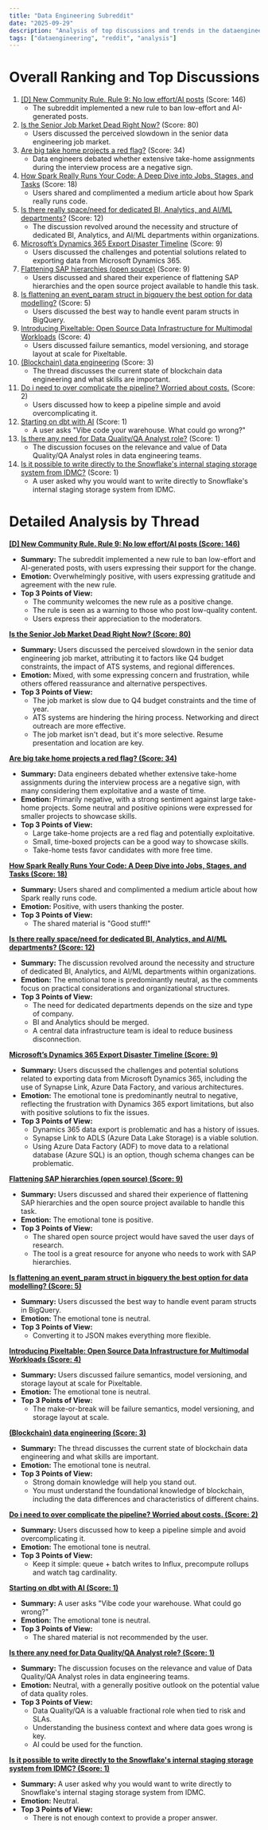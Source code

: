 ```yaml
---
title: "Data Engineering Subreddit"
date: "2025-09-29"
description: "Analysis of top discussions and trends in the dataengineering subreddit"
tags: ["dataengineering", "reddit", "analysis"]
---
```


# Overall Ranking and Top Discussions
1.  [[D] New Community Rule. Rule 9: No low effort/AI posts](https://www.reddit.com/r/dataengineering/comments/1nteddq/new_community_rule_rule_9_no_low_effortai_posts/) (Score: 146)
    *  The subreddit implemented a new rule to ban low-effort and AI-generated posts.
2.  [Is the Senior Job Market Dead Right Now?](https://www.reddit.com/r/dataengineering/comments/1ntgqgt/is_the_senior_job_market_dead_right_now/) (Score: 80)
    *  Users discussed the perceived slowdown in the senior data engineering job market.
3.  [Are big take home projects a red flag?](https://www.reddit.com/r/dataengineering/comments/1nte7px/are_big_take_home_projects_a_red_flag/) (Score: 34)
    *  Data engineers debated whether extensive take-home assignments during the interview process are a negative sign.
4.  [How Spark Really Runs Your Code: A Deep Dive into Jobs, Stages, and Tasks](https://medium.com/@cralle/how-spark-really-runs-your-code-a-deep-dive-into-jobs-stages-and-tasks-2b63b135df4e?sk=fec82fc46c1f817ad7abbad55715d222) (Score: 18)
    *  Users shared and complimented a medium article about how Spark really runs code.
5.  [Is there really space/need for dedicated BI, Analytics, and AI/ML departments?](https://www.reddit.com/r/dataengineering/comments/1nt7gsm/is_there_really_spaceneed_for_dedicated_bi/) (Score: 12)
    *  The discussion revolved around the necessity and structure of dedicated BI, Analytics, and AI/ML departments within organizations.
6.  [Microsoft’s Dynamics 365 Export Disaster Timeline](https://www.reddit.com/r/dataengineering/comments/1nt2r0m/microsofts_dynamics_365_export_disaster_timeline/) (Score: 9)
    *  Users discussed the challenges and potential solutions related to exporting data from Microsoft Dynamics 365.
7.  [Flattening SAP hierarchies (open source)](https://www.reddit.com/r/dataengineering/comments/1nti5y8/flattening_sap_hierarchies_open_source/) (Score: 9)
    *  Users discussed and shared their experience of flattening SAP hierarchies and the open source project available to handle this task.
8.  [Is flattening an event_param struct in bigquery the best option for data modelling?](https://www.reddit.com/r/dataengineering/comments/1ntjg60/is_flattening_an_event_param_struct_in_bigquery/) (Score: 5)
    *  Users discussed the best way to handle event param structs in BigQuery.
9.  [Introducing Pixeltable: Open Source Data Infrastructure for Multimodal Workloads](https://www.reddit.com/r/dataengineering/comments/1nt7qu1/introducing_pixeltable_open_source_data/) (Score: 4)
    *  Users discussed failure semantics, model versioning, and storage layout at scale for Pixeltable.
10. [(Blockchain) data engineering](https://www.reddit.com/r/dataengineering/comments/1ntiu0o/blockchain_data_engineering/) (Score: 3)
    *  The thread discusses the current state of blockchain data engineering and what skills are important.
11. [Do i need to over complicate the pipeline? Worried about costs.](https://www.reddit.com/r/dataengineering/comments/1nteq94/do_i_need_to_over_complicate_the_pipeline_worried/) (Score: 2)
    *  Users discussed how to keep a pipeline simple and avoid overcomplicating it.
12. [Starting on dbt with AI](https://getnao.io/blog/dbt-setup-guide.html) (Score: 1)
    *  A user asks "Vibe code your warehouse. What could go wrong?"
13. [Is there any need for Data Quality/QA Analyst role?](https://www.reddit.com/r/dataengineering/comments/1ntevmj/is_there_any_need_for_data_qualityqa_analyst_role/) (Score: 1)
    *  The discussion focuses on the relevance and value of Data Quality/QA Analyst roles in data engineering teams.
14. [Is it possible to write directly to the Snowflake's internal staging storage system from IDMC?](https://www.reddit.com/r/dataengineering/comments/1ntf4pw/is_it_possible_to_write_directly_to_the/) (Score: 1)
    *  A user asked why you would want to write directly to Snowflake's internal staging storage system from IDMC.

# Detailed Analysis by Thread
**[[D] New Community Rule. Rule 9: No low effort/AI posts (Score: 146)](https://www.reddit.com/r/dataengineering/comments/1nteddq/new_community_rule_rule_9_no_low_effortai_posts/)**
*  **Summary:** The subreddit implemented a new rule to ban low-effort and AI-generated posts, with users expressing their support for the change.
*  **Emotion:** Overwhelmingly positive, with users expressing gratitude and agreement with the new rule.
*  **Top 3 Points of View:**
    *   The community welcomes the new rule as a positive change.
    *   The rule is seen as a warning to those who post low-quality content.
    *   Users express their appreciation to the moderators.

**[Is the Senior Job Market Dead Right Now? (Score: 80)](https://www.reddit.com/r/dataengineering/comments/1ntgqgt/is_the_senior_job_market_dead_right_now/)**
*  **Summary:** Users discussed the perceived slowdown in the senior data engineering job market, attributing it to factors like Q4 budget constraints, the impact of ATS systems, and regional differences.
*  **Emotion:** Mixed, with some expressing concern and frustration, while others offered reassurance and alternative perspectives.
*  **Top 3 Points of View:**
    *   The job market is slow due to Q4 budget constraints and the time of year.
    *   ATS systems are hindering the hiring process. Networking and direct outreach are more effective.
    *   The job market isn't dead, but it's more selective. Resume presentation and location are key.

**[Are big take home projects a red flag? (Score: 34)](https://www.reddit.com/r/dataengineering/comments/1nte7px/are_big_take_home_projects_a_red_flag/)**
*  **Summary:** Data engineers debated whether extensive take-home assignments during the interview process are a negative sign, with many considering them exploitative and a waste of time.
*  **Emotion:** Primarily negative, with a strong sentiment against large take-home projects. Some neutral and positive opinions were expressed for smaller projects to showcase skills.
*  **Top 3 Points of View:**
    *   Large take-home projects are a red flag and potentially exploitative.
    *   Small, time-boxed projects can be a good way to showcase skills.
    *   Take-home tests favor candidates with more free time.

**[How Spark Really Runs Your Code: A Deep Dive into Jobs, Stages, and Tasks (Score: 18)](https://medium.com/@cralle/how-spark-really-runs-your-code-a-deep-dive-into-jobs-stages-and-tasks-2b63b135df4e?sk=fec82fc46c1f817ad7abbad55715d222)**
*  **Summary:** Users shared and complimented a medium article about how Spark really runs code.
*  **Emotion:** Positive, with users thanking the poster.
*  **Top 3 Points of View:**
    *   The shared material is "Good stuff!"

**[Is there really space/need for dedicated BI, Analytics, and AI/ML departments? (Score: 12)](https://www.reddit.com/r/dataengineering/comments/1nt7gsm/is_there_really_spaceneed_for_dedicated_bi/)**
*  **Summary:** The discussion revolved around the necessity and structure of dedicated BI, Analytics, and AI/ML departments within organizations.
*  **Emotion:** The emotional tone is predominantly neutral, as the comments focus on practical considerations and organizational structures.
*  **Top 3 Points of View:**
    *   The need for dedicated departments depends on the size and type of company.
    *   BI and Analytics should be merged.
    *   A central data infrastructure team is ideal to reduce business disconnection.

**[Microsoft’s Dynamics 365 Export Disaster Timeline (Score: 9)](https://www.reddit.com/r/dataengineering/comments/1nt2r0m/microsofts_dynamics_365_export_disaster_timeline/)**
*  **Summary:** Users discussed the challenges and potential solutions related to exporting data from Microsoft Dynamics 365, including the use of Synapse Link, Azure Data Factory, and various architectures.
*  **Emotion:** The emotional tone is predominantly neutral to negative, reflecting the frustration with Dynamics 365 export limitations, but also with positive solutions to fix the issues.
*  **Top 3 Points of View:**
    *   Dynamics 365 data export is problematic and has a history of issues.
    *   Synapse Link to ADLS (Azure Data Lake Storage) is a viable solution.
    *   Using Azure Data Factory (ADF) to move data to a relational database (Azure SQL) is an option, though schema changes can be problematic.

**[Flattening SAP hierarchies (open source) (Score: 9)](https://www.reddit.com/r/dataengineering/comments/1nti5y8/flattening_sap_hierarchies_open_source/)**
*  **Summary:** Users discussed and shared their experience of flattening SAP hierarchies and the open source project available to handle this task.
*  **Emotion:** The emotional tone is positive.
*  **Top 3 Points of View:**
    *   The shared open source project would have saved the user days of research.
    *   The tool is a great resource for anyone who needs to work with SAP hierarchies.

**[Is flattening an event_param struct in bigquery the best option for data modelling? (Score: 5)](https://www.reddit.com/r/dataengineering/comments/1ntjg60/is_flattening_an_event_param_struct_in_bigquery/)**
*  **Summary:** Users discussed the best way to handle event param structs in BigQuery.
*  **Emotion:** The emotional tone is neutral.
*  **Top 3 Points of View:**
    *   Converting it to JSON makes everything more flexible.

**[Introducing Pixeltable: Open Source Data Infrastructure for Multimodal Workloads (Score: 4)](https://www.reddit.com/r/dataengineering/comments/1nt7qu1/introducing_pixeltable_open_source_data/)**
*  **Summary:** Users discussed failure semantics, model versioning, and storage layout at scale for Pixeltable.
*  **Emotion:** The emotional tone is neutral.
*  **Top 3 Points of View:**
    *   The make-or-break will be failure semantics, model versioning, and storage layout at scale.

**[(Blockchain) data engineering (Score: 3)](https://www.reddit.com/r/dataengineering/comments/1ntiu0o/blockchain_data_engineering/)**
*  **Summary:** The thread discusses the current state of blockchain data engineering and what skills are important.
*  **Emotion:** The emotional tone is neutral.
*  **Top 3 Points of View:**
    *   Strong domain knowledge will help you stand out.
    *   You must understand the foundational knowledge of blockchain, including the data differences and characteristics of different chains.

**[Do i need to over complicate the pipeline? Worried about costs. (Score: 2)](https://www.reddit.com/r/dataengineering/comments/1nteq94/do_i_need_to_over_complicate_the_pipeline_worried/)**
*  **Summary:** Users discussed how to keep a pipeline simple and avoid overcomplicating it.
*  **Emotion:** The emotional tone is neutral.
*  **Top 3 Points of View:**
    *   Keep it simple: queue + batch writes to Influx, precompute rollups and watch tag cardinality.

**[Starting on dbt with AI (Score: 1)](https://getnao.io/blog/dbt-setup-guide.html)**
*  **Summary:** A user asks "Vibe code your warehouse. What could go wrong?"
*  **Emotion:** The emotional tone is neutral.
*  **Top 3 Points of View:**
    *   The shared material is not recommended by the user.

**[Is there any need for Data Quality/QA Analyst role? (Score: 1)](https://www.reddit.com/r/dataengineering/comments/1ntevmj/is_there_any_need_for_data_qualityqa_analyst_role/)**
*  **Summary:** The discussion focuses on the relevance and value of Data Quality/QA Analyst roles in data engineering teams.
*  **Emotion:** Neutral, with a generally positive outlook on the potential value of data quality roles.
*  **Top 3 Points of View:**
    *   Data Quality/QA is a valuable fractional role when tied to risk and SLAs.
    *   Understanding the business context and where data goes wrong is key.
    *   AI could be used for the function.

**[Is it possible to write directly to the Snowflake's internal staging storage system from IDMC? (Score: 1)](https://www.reddit.com/r/dataengineering/comments/1ntf4pw/is_it_possible_to_write_directly_to_the/)**
*  **Summary:** A user asked why you would want to write directly to Snowflake's internal staging storage system from IDMC.
*  **Emotion:** Neutral.
*  **Top 3 Points of View:**
    *   There is not enough context to provide a proper answer.
